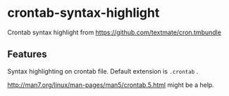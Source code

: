 # crontab-syntax-highlight

Crontab syntax highlight from https://github.com/textmate/cron.tmbundle

## Features

Syntax highlighting on crontab file. Default extension is `.crontab` .

http://man7.org/linux/man-pages/man5/crontab.5.html might be a help.
